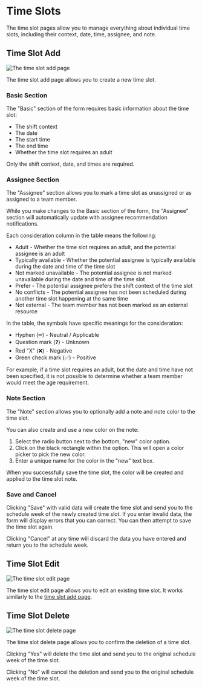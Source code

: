 # Time Slots

The time slot pages allow you to manage everything about individual time slots, including their context, date, time, assignee, and note.

## Time Slot Add

![The time slot add page](./images/time_slot_add.png)

The time slot add page allows you to create a new time slot.

### Basic Section

The "Basic" section of the form requires basic information about the time slot:

* The shift context
* The date
* The start time
* The end time
* Whether the time slot requires an adult

Only the shift context, date, and times are required.

### Assignee Section

The "Assignee" section allows you to mark a time slot as unassigned or as assigned to a team member.

While you make changes to the Basic section of the form, the "Assignee" section will automatically update with assignee recommendation notifications.

Each consideration column in the table means the following:

* Adult - Whether the time slot requires an adult, and the potential assignee is an adult
* Typically available - Whether the potential assignee is typically available during the date and time of the time slot
* Not marked unavailable - The potential assignee is not marked unavailable during the date and time of the time slot
* Prefer - The potential assignee prefers the shift context of the time slot
* No conflicts - The potential assignee has not been scheduled during another time slot happening at the same time
* Not external - The team member has not been marked as an external resource

In the table, the symbols have specific meanings for the consideration:

* Hyphen (➖) - Neutral / Applicable
* Question mark (❓) - Unknown
* Red "X" (❌) - Negative
* Green check mark (✅) - Positive

For example, if a time slot requires an adult, but the date and time have not been specified, it is not possible to determine whether a team member would meet the age requirement.

### Note Section

The "Note" section allows you to optionally add a note and note color to the time slot.

You can also create and use a new color on the note:

1. Select the radio button next to the bottom, "new" color option.
2. Click on the black rectangle within the option.
   This will open a color picker to pick the new color.
3. Enter a unique name for the color in the "new" text box.

When you successfully save the time slot, the color will be created and applied to the time slot note.

### Save and Cancel

Clicking "Save" with valid data will create the time slot and send you to the schedule week of the newly created time slot.
If you enter invalid data, the form will display errors that you can correct.
You can then attempt to save the time slot again.

Clicking "Cancel" at any time will discard the data you have entered and return you to the schedule week.

## Time Slot Edit

![The time slot edit page](./images/time_slot_edit.png)

The time slot edit page allows you to edit an existing time slot.
It works similarly to the [time slot add page](#time-slot-add).

## Time Slot Delete

![The time slot delete page](./images/time_slot_delete.png)

The time slot delete page allows you to confirm the deletion of a time slot.

Clicking "Yes" will delete the time slot and send you to the original schedule week of the time slot.

Clicking "No" will cancel the deletion and send you to the original schedule week of the time slot.
